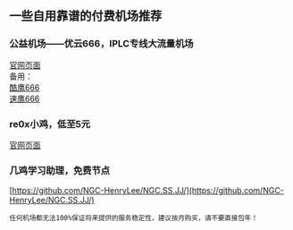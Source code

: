 ## 一些自用靠谱的付费机场推荐
### 公益机场——优云666，IPLC专线大流量机场
[官网页面](http://suo.im/6rwNak)  
备用：  
[酷鹰666](http://suo.im/64l9Vs)  
[速鹰666](http://suo.im/5Ix3aX)  

### re0x小鸡，低至5元
[官网页面](http://suo.im/6e2dJb)

### 几鸡学习助理，免费节点
[https://github.com/NGC-HenryLee/NGC.SS.JJ/](https://github.com/NGC-HenryLee/NGC.SS.JJ/)

`任何机场都无法100%保证将来提供的服务稳定性，建议按月购买，请不要直接包年！`

